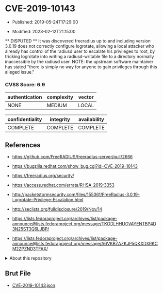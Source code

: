 # CVE-2019-10143

- Published: 2019-05-24T17:29:00

- Modified: 2023-02-12T21:15:00

** DISPUTED ** It was discovered freeradius up to and including version 3.0.19 does not correctly configure logrotate, allowing a local attacker who already has control of the radiusd user to escalate his privileges to root, by tricking logrotate into writing a radiusd-writable file to a directory normally inaccessible by the radiusd user. NOTE: the upstream software maintainer has stated "there is simply no way for anyone to gain privileges through this alleged issue."

### CVSS Score: **6.9**

| authentication | complexity | vector |
| --- | --- | --- |
| NONE | MEDIUM | LOCAL |

| confidentiality | integrity | availability |
| --- | --- | --- |
| COMPLETE | COMPLETE | COMPLETE |

## References

* https://github.com/FreeRADIUS/freeradius-server/pull/2666

* https://bugzilla.redhat.com/show_bug.cgi?id=CVE-2019-10143

* https://freeradius.org/security/

* https://access.redhat.com/errata/RHSA-2019:3353

* http://packetstormsecurity.com/files/155361/FreeRadius-3.0.19-Logrotate-Privilege-Escalation.html

* http://seclists.org/fulldisclosure/2019/Nov/14

* https://lists.fedoraproject.org/archives/list/package-announce@lists.fedoraproject.org/message/TKODLHHUOVAYENTBP4D3N25ST3Q6LJBP/

* https://lists.fedoraproject.org/archives/list/package-announce@lists.fedoraproject.org/message/A6VKBZAZKJP5QKXDXRKCM2ZPZND3TFAX/

<details>
<summary>About this repository</summary> 

  This repository is part of the project [Live Hack CVE](https://github.com/Live-Hack-CVE). Main website can be found [www.live-hack.org](https://www.live-hack.org) 
  
  Made by [Sn0wAlice](https://github.com/Sn0wAlice) for the people that care about security and need to have a feed of the latest CVEs. Hope you enjoy it, don't forget to star the repo and follow me on [Twitter](https://twitter.com/Sn0wAlice) and [Github](https://github.com/Sn0wAlice). And that is my [personnal website](https://www.alice-snow.me/)

  - [Home Page](https://github.com/Live-Hack-CVE)
  - [Framework](https://github.com/Live-Hack-CVE/cve-framework)
  - [CVE database](https://github.com/Live-Hack-CVE/full_database)
  - [Changelog](https://github.com/Live-Hack-CVE/Changelog)
</details>

## Brut File

* [CVE-2019-10143.json](https://raw.githubusercontent.com/Live-Hack-CVE/full_database/main/cves/2019/CVE-2019-10143.json)

